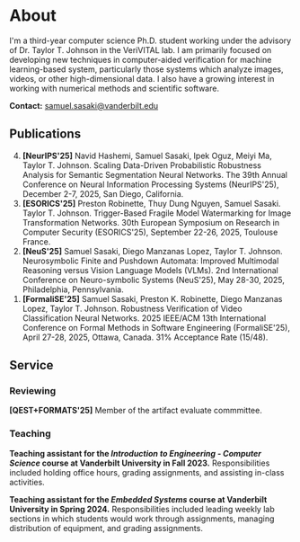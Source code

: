 # About
I'm a third-year computer science Ph.D. student working under the advisory of Dr. Taylor T. Johnson in the VeriVITAL lab. I am primarily focused on developing new techniques in computer-aided verification for machine learning-based system, particularly those systems which analyze images, videos, or other high-dimensional data. I also have a growing interest in working with numerical methods and scientific software.

**Contact:** samuel.sasaki@vanderbilt.edu

## Publications
<ol reversed>
    <li><strong>[NeurIPS'25]</strong> Navid Hashemi, Samuel Sasaki, Ipek Oguz, Meiyi Ma, Taylor T. Johnson. Scaling Data-Driven Probabilistic Robustness Analysis for Semantic Segmentation Neural Networks. The 39th Annual Conference on Neural Information Processing Systems (NeurIPS'25), December 2-7, 2025, San Diego, California.</li>
    <li><strong>[ESORICS'25]</strong> Preston Robinette, Thuy Dung Nguyen, Samuel Sasaki. Taylor T. Johnson. Trigger-Based Fragile Model Watermarking for Image Transformation Networks. 30th European Symposium on Research in Computer Security (ESORICS'25), September 22-26, 2025, Toulouse France.</li>
    <li><strong>[NeuS'25]</strong> Samuel Sasaki, Diego Manzanas Lopez, Taylor T. Johnson. Neurosymbolic Finite and Pushdown Automata: Improved Multimodal Reasoning versus Vision Language Models (VLMs). 2nd International Conference on Neuro-symbolic Systems (NeuS'25), May 28-30, 2025, Philadelphia, Pennsylvania.</li>
    <li><strong>[FormaliSE'25]</strong> Samuel Sasaki, Preston K. Robinette, Diego Manzanas Lopez, Taylor T. Johnson. Robustness Verification of Video Classification Neural Networks. 2025 IEEE/ACM 13th International Conference on Formal Methods in Software Engineering (FormaliSE'25), April 27-28, 2025, Ottawa, Canada. 31% Acceptance Rate (15/48).</li>
</ol>

## Service

### Reviewing
**[QEST+FORMATS'25]** Member of the artifact evaluate commmittee.

### Teaching
**Teaching assistant for the *Introduction to Engineering - Computer Science* course at Vanderbilt University in Fall 2023.** Responsibilities included holding office hours, grading assignments, and assisting in-class activities.

**Teaching assistant for the *Embedded Systems* course at Vanderbilt University in Spring 2024.** Responsibilities included leading weekly lab sections in which students would work through assignments, managing distribution of equipment, and grading assignments.

<!-- ### Reviewing
... -->


